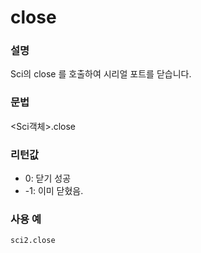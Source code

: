 # close

### 설명

Sci의 close 를 호출하여 시리얼 포트를 닫습니다.


### 문법

&lt;Sci객체&gt;.close

### 리턴값
- 0: 닫기 성공
- -1: 이미 닫혔음.

### 사용 예

```python
sci2.close
```



